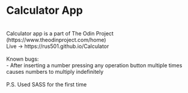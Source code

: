 <h1>Calculator App</h1> <br>
Calculator app is a part of The Odin Project (https://www.theodinproject.com/home) <br>
Live -> https://rus501.github.io/Calculator <br>
<br>
Known bugs: <br>
- After inserting a number pressing any operation button multiple times causes numbers to multiply indefinitely
<br> <br>
P.S. Used SASS for the first time

